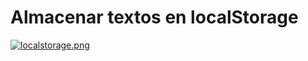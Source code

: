 # Almacenar textos en localStorage

[![localstorage.png](https://i.postimg.cc/HLTJGYt7/localstorage.png)](https://postimg.cc/nXwVBtgH)
